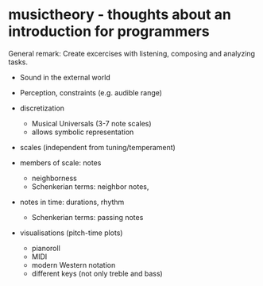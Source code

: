 # musictheory - thoughts about an introduction for programmers
General remark: Create excercises with listening, composing and analyzing tasks.

- Sound in the external world
- Perception, constraints (e.g. audible range)
- discretization
  - Musical Universals (3-7 note scales)
  - allows symbolic representation
- scales (independent from tuning/temperament)
- members of scale: notes
  - neighborness
  - Schenkerian terms: neighbor notes, 
- notes in time: durations, rhythm
  - Schenkerian terms: passing notes

- visualisations (pitch-time plots)
  - pianoroll
  - MIDI
  - modern Western notation
  - different keys (not only treble and bass)
